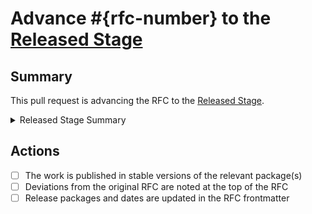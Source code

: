 # Advance #{rfc-number} to the [Released Stage](https://github.com/emberjs/rfcs#released)

## Summary

This pull request is advancing the RFC to the [Released Stage](https://github.com/emberjs/rfcs#released).

<details>
<summary>Released Stage Summary</summary>

The work is published. If it is codebase-related work, it is in a stable version
of the relevant package(s). If there are any critical deviations from the 
original RFC, they are briefly noted at the top of the RFC.

If the work for an RFC is spread across multiple releases of Ember or other 
packages, the RFC is considered to be in the Released stage when all features 
are available in stable releases and those packages and versions are noted in 
the RFC frontmatter.

Ember's RFC process can be used for process and work plans that are not about 
code. Some examples include Roadmap RFCs, changes to the RFC process itself, 
and changes to learning resources. When such an RFC is a candidate for Released, 
the work should be shipped as described, and the result should presented to the 
team with the intent of gathering feedback about whether anything is missing. 
If there is agreement that the work is complete, the RFC may be marked "Released" 
and a date is provided instead of a version.

An RFC is moved into "Released" when the above is verified by consensus of the 
relevant team(s) via a PR to update the stage.
</details>

## Actions

- [ ] The work is published in stable versions of the relevant package(s)
- [ ] Deviations from the original RFC are noted at the top of the RFC
- [ ] Release packages and dates are updated in the RFC frontmatter
